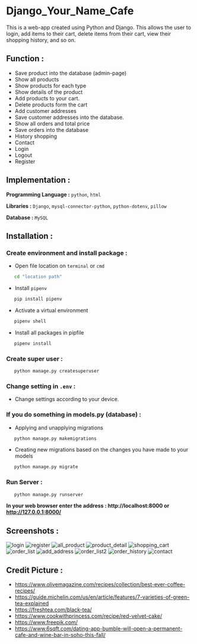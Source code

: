 # Django_Your_Name_Cafe
This is a web-app created using Python and Django. This allows the user to login, add items to their cart, delete items from their cart, view their shopping history, and so on. 

## Function :
   -  Save product into the database (admin-page)
   -  Show all products
   -  Show products for each type
   -  Show details of the product
   -  Add products to your cart.
   -  Delete products form the cart
   -  Add customer addresses
   -  Save customer addresses into the database.
   -  Show all orders and total price
   -  Save orders into the database
   -  History shopping
   -  Contact
   -  Login
   -  Logout  
   -  Register

## Implementation :
**Programming Language :** `python`,  `html`

**Libraries :** `Django`,  `mysql-connector-python`,  `python-dotenv`, `pillow`

**Database :** `MySQL`

## Installation : 
### Create environment and install package :
   -  Open file location on `terminal` or `cmd`
```bash
   cd "location path"
```
   -  Install `pipenv`
```bash
   pip install pipenv
```
   -  Activate a virtual environment
```bash
   pipenv shell
```
   -  Install all packages in pipfile
```bash
   pipenv install
```

### Create super user :
```bash
   python manage.py createsuperuser
```

### Change setting in `.env` :
   -  Change settings according to your device.

### If you do something in models.py (database) :
   -  Applying and unapplying migrations
```bash
   python manage.py makemigrations
```
   -  Creating new migrations based on the changes you have made to your models
```bash
   python manage.py migrate
```

### Run Server :
```bash
   python manage.py runserver
```

**In your web browser enter the address : http://localhost:8000 or http://127.0.0.1:8000/**

## Screenshots :
![login](https://user-images.githubusercontent.com/103243756/225934878-2770a9b2-6120-421b-a860-6b5f617dcb9b.JPG)
![register](https://user-images.githubusercontent.com/103243756/225934892-813d050f-a9c2-4ee2-94e4-d12de42b880b.JPG)
![all_product](https://user-images.githubusercontent.com/103243756/225934936-88e354ab-0ac0-4112-aff3-45db5630ac7c.JPG)
![product_detail](https://user-images.githubusercontent.com/103243756/225937096-2a384f31-0b63-43b1-adc5-025ae8caa14b.JPG)
![shopping_cart](https://user-images.githubusercontent.com/103243756/225935046-8f80d9aa-6fc1-41a6-bd9f-7123e45801b7.JPG)
![order_list](https://user-images.githubusercontent.com/103243756/225935080-15617587-89f9-4533-9a32-ee58c5915bd3.JPG)
![add_address](https://user-images.githubusercontent.com/103243756/225935126-c65beb6e-2b88-4eb1-a8a3-360fef996b36.JPG)
![order_list2](https://user-images.githubusercontent.com/103243756/225935086-a91318e1-083f-4925-befe-5dccda0327b7.JPG)
![order_history](https://user-images.githubusercontent.com/103243756/225935142-64e606fa-b0dc-4f0c-97b4-43bbe8c29758.JPG)
![contact](https://user-images.githubusercontent.com/103243756/225935159-b348a37e-637a-4e64-8217-fc7a5140724d.JPG)

## Credit Picture :
   -  https://www.olivemagazine.com/recipes/collection/best-ever-coffee-recipes/
   -  https://guide.michelin.com/us/en/article/features/7-varieties-of-green-tea-explained
   -  https://freshtea.com/black-tea/
   -  https://www.cookwithprincess.com/recipe/red-velvet-cake/
   -  https://www.freepik.com/
   -  https://www.6sqft.com/dating-app-bumble-will-open-a-permanent-cafe-and-wine-bar-in-soho-this-fall/
